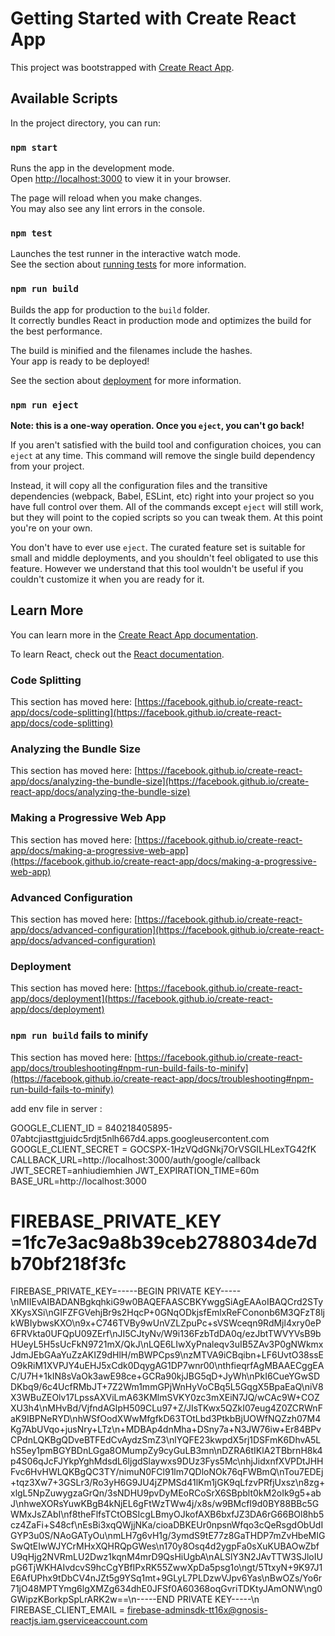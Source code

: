 # Getting Started with Create React App

This project was bootstrapped with [Create React App](https://github.com/facebook/create-react-app).

## Available Scripts

In the project directory, you can run:

### `npm start`

Runs the app in the development mode.\
Open [http://localhost:3000](http://localhost:3000) to view it in your browser.

The page will reload when you make changes.\
You may also see any lint errors in the console.

### `npm test`

Launches the test runner in the interactive watch mode.\
See the section about [running tests](https://facebook.github.io/create-react-app/docs/running-tests) for more information.

### `npm run build`

Builds the app for production to the `build` folder.\
It correctly bundles React in production mode and optimizes the build for the best performance.

The build is minified and the filenames include the hashes.\
Your app is ready to be deployed!

See the section about [deployment](https://facebook.github.io/create-react-app/docs/deployment) for more information.

### `npm run eject`

**Note: this is a one-way operation. Once you `eject`, you can't go back!**

If you aren't satisfied with the build tool and configuration choices, you can `eject` at any time. This command will remove the single build dependency from your project.

Instead, it will copy all the configuration files and the transitive dependencies (webpack, Babel, ESLint, etc) right into your project so you have full control over them. All of the commands except `eject` will still work, but they will point to the copied scripts so you can tweak them. At this point you're on your own.

You don't have to ever use `eject`. The curated feature set is suitable for small and middle deployments, and you shouldn't feel obligated to use this feature. However we understand that this tool wouldn't be useful if you couldn't customize it when you are ready for it.

## Learn More

You can learn more in the [Create React App documentation](https://facebook.github.io/create-react-app/docs/getting-started).

To learn React, check out the [React documentation](https://reactjs.org/).

### Code Splitting

This section has moved here: [https://facebook.github.io/create-react-app/docs/code-splitting](https://facebook.github.io/create-react-app/docs/code-splitting)

### Analyzing the Bundle Size

This section has moved here: [https://facebook.github.io/create-react-app/docs/analyzing-the-bundle-size](https://facebook.github.io/create-react-app/docs/analyzing-the-bundle-size)

### Making a Progressive Web App

This section has moved here: [https://facebook.github.io/create-react-app/docs/making-a-progressive-web-app](https://facebook.github.io/create-react-app/docs/making-a-progressive-web-app)

### Advanced Configuration

This section has moved here: [https://facebook.github.io/create-react-app/docs/advanced-configuration](https://facebook.github.io/create-react-app/docs/advanced-configuration)

### Deployment

This section has moved here: [https://facebook.github.io/create-react-app/docs/deployment](https://facebook.github.io/create-react-app/docs/deployment)

### `npm run build` fails to minify

This section has moved here: [https://facebook.github.io/create-react-app/docs/troubleshooting#npm-run-build-fails-to-minify](https://facebook.github.io/create-react-app/docs/troubleshooting#npm-run-build-fails-to-minify)

add env file in server :


GOOGLE_CLIENT_ID = 840218405895-07abtcjiasttgjuidc5rdjt5nlh667d4.apps.googleusercontent.com
GOOGLE_CLIENT_SECRET = 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
CALLBACK_URL=http://localhost:3000/auth/google/callback
JWT_SECRET=anhiudiemhien
JWT_EXPIRATION_TIME=60m
BASE_URL=http://localhost:3000

# FIREBASE_PRIVATE_KEY =1fc7e3ac9a8b39ceb2788034de7db70bf218f3fc
FIREBASE_PRIVATE_KEY=-----BEGIN PRIVATE KEY-----\nMIIEvAIBADANBgkqhkiG9w0BAQEFAASCBKYwggSiAgEAAoIBAQCrd2STyXKysXSi\nGIFZFGVehjBr9s2HqcP+0GNqODkjsfEmlxReFCononb6M3QFzT8ljkWBIybwsKXO\n9x+C746TVBy9wUnVZLZpuPc+sVSWceqn9RdMjl4xry0eP6FRVkta0UFQpU09ZErf\nJI5CJtyNv/W9i136FzbTdDA0q/ezJbtTWVYVsB9bHUeyL5H5sUcFkN9721mX/QkJ\nLQE6LIwXyPnaleqv3uIB5ZAv3P0gNWkmxJdmJEbGAaYuZzAKIZ9dHlH/mBWPCps9\nzMTVA9iCBqibn+LF6UvtO38ssEO9kRiM1XVPJY4uEHJ5xCdk0DqygAG1DP7wnr00\nthfieqrfAgMBAAECggEAC/U7H+1kIN8sVaOk3awE98ce+GCRa90kjJBG5qD+JyWh\nPkI6CueYGwSDDKbq9/6c4UcfRMbJT+7Z2Wm1mmGPjWnHyVoCBq5L5GqgX5BpaEaQ\niV8X3WBuZEOlv17LpssAXViLmA63KMlmSVKY0zc3mXEiN7JQ/wCAc9W+COZXU3h4\nMHvBd/VjfndAGlpH509CLu97+Z/JIsTKwx5QZkI07eug4Z0ZCRWnFaK9IBPNeRYD\nhWSfOodXWwMfgfkD63TOtLbd3PtkbBjUOWfNQZzh07M4Kg7AbUVqo+jusNry+LTz\n+MDBAp4dnMha+DSny7a+N3JW76iw+Er84BPvCPdnLQKBgQDveBTFEdCvAydzSmZ3\nlYQFE23kwpdX5rj1DSFmK6DhvA5LhS5ey1pmBGYBDnLGga8OMumpZy9cyGuLB3mn\nDZRA6tIKlA2TBbrnH8k4p4S06qJcFJYkpYghMdsdL6ljgdSlaywxs9DUz3Fys5Mc\nhjJidxnfXVPDtJHHFvc6HvHWLQKBgQC3TY/nimuN0FCl91lm7QDloNOk76qFWBmQ\nTou7EDEj+tqz3Xw7+3GSLr3/Ro3yH6G9JU4jZPMSd41lKm1jGK9qLfzvPRfjUxsz\n8zg+xlgL5NpZuwygzaGrQn/3sNDHU9pvDyMEoRCoSrX6SBpblt0kM2oIk9g5+abJ\nhweXORsYuwKBgB4kNjEL6gFtWzTWw4j/x8s/w9BMcfI9d0BY88BBc5GWMxJsZAbI\nf8theFlfsTCtOBSIcgLBmyOJkofAXB6bxfJZ3DA6rG66BOl8hb5cz4ZaFi+S48cf\nEsBi3xqQWjjNKa/cioaDBKEUr0npsnWfqo3cQeRsgdObUdIGYP3u0S/NAoGATyOu\nmLH7g6vH1g/3ymdS9tE77z8GaTHDP7mZvHbeMIGSwQtEIwWJYCrMHxXQHRQpGWes\n170y8Osq4d2ygpFa0sXuKUBAOwZbfU9qHjg2NVRmLU2Dwz1kqnM4mrD9QsHiUgbA\nALSlY3N2JAvTTW3SJloIUpG6TjWKHAIvdcvS9hcCgYBfIPxRK55ZwwXpDa5psg1o\ngt/5TtxyN+9K97J1E6AfUPhx9tDbCV4nJZt5g9YSq1mt+9GLyL7PLDzwVJpv6Yas\nBwOZs/Yo6r71jO48MPTYmg6lgXMZg634dhE0JFSf0A60368oqGvriTDKtyJAmONW\ng0GWipzKBorkpSpLrARK2w==\n-----END PRIVATE KEY-----\n
FIREBASE_CLIENT_EMAIL = firebase-adminsdk-tt16x@gnosis-reactjs.iam.gserviceaccount.com